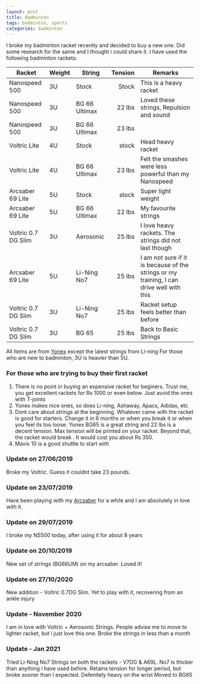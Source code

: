 ```yaml
---
layout: post
title: Badminton
tags: badminton, sports
categories: badminton
---
```


I broke my badminton racket recently and decided to buy a new one. Did some research for the same and I thought i could share it. I have used the following badminton rackets:

|Racket|Weight|String|Tension|Remarks|
|------|------|------|------:|------|
|Nanospeed 500|3U|Stock|Stock| This is a heavy racket |
|Nanospeed 500|3U|BG 66 Ultimax|22 lbs| Loved these strings, Repulsion and sound |
|Nanospeed 500|3U|BG 66 Ultimax|23 lbs| |
|Voltric Lite|4U|Stock|stock| Head heavy racket |
|Voltric Lite|4U|BG 66 Ultimax|23 lbs|Felt the smashes were less powerful than my Nanospeed|
|Arcsaber 69 Lite|5U|Stock|stock|Super light weight |
|Arcsaber 69 Lite|5U|BG 66 Ultimax|22 lbs|My favourite strings |
|Voltric 0.7 DG Slim|3U|Aerosonic|25 lbs|I love heavy rackets. The strings did not last though|
|Arcsaber 69 Lite|5U|Li-Ning No7|25 lbs|I am not sure if it is because of the strings or my training, I can drive well with this  |
|Voltric 0.7 DG Slim|3U|Li-Ning No7|25 lbs|Racket setup feels better than before|
|Voltric 0.7 DG Slim|3U|BG 65|25 lbs|Back to Basic Strings|

All Items are from [Yonex](http://yonex.com/) except the latest strings from Li-ning
For those who are new to badminton, 3U is heavier than 5U.


### For those who are trying to buy their first racket

1. There is no point in buying an expensive racket for beginers. Trust me, you get excellent rackets for Rs 1000 or even below. Just avoid the ones with T-joints
2. Yonex makes nice ones, so does Li-ning, Ashaway, Apacs, Adidas, etc
3. Dont care about strings at the beginning. Whatever came with the racket is good for starters. Change it in 6 months or when you break it or when you feel its too loose. Yonex BG65 is a great string and 22 lbs is a decent tension. Max tension will be printed on your racket. Beyond that, the racket would break . It would cost you about Rs 350.
4. Mavis 10 is a good shuttle to start with

### Update on 27/06/2019
Broke my Voltric. Guess it couldnt take 23 pounds.


### Update on 23/07/2019
Have been playing with my [Arcsaber](https://www.sportsuncle.com/yonex-arcsaber-69-light-badminton-racket.html) for a while and I am absolutely in love with it.


### Update on 29/07/2019
I broke my NS500 today, after using it for about 8 years


### Update on 20/10/2019
New set of strings (BG66UM) on my arcsaber. Loved it! 


### Update on 27/10/2020
New addition - Voltric 0.7DG Slim. Yet to play with it, recovering from an ankle injury


### Update - November 2020
I am in love with Voltric + Aerosonic Strings. People advise me to move to lighter racket, but i just love this one. Broke the strings in less than a month


### Update - Jan 2021
Tried Li-Ning No7 Strings on both the rackets - V7DG & A69L. No7 is thicker than anything i have used before. Retains tension for longer period, but broke sooner than I expected. Defenitely heavy on the wrist
Moved to BG65
